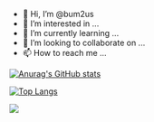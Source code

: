 - 👋 Hi, I’m @bum2us
- 👀 I’m interested in ...
- 🌱 I’m currently learning ...
- 💞️ I’m looking to collaborate on ...
- 📫 How to reach me ...

<!---
bum2us/bum2us is a ✨ special ✨ repository because its `README.md` (this file) appears on your GitHub profile.
You can click the Preview link to take a look at your changes.
--->

[![Anurag's GitHub stats](https://github-readme-stats.vercel.app/api?username=bum2us)](https://github.com/bum2us/github-readme-stats)

[![Top Langs](https://github-readme-stats.vercel.app/api/top-langs/?username=bum2us)](https://github.com/bum2us/github-readme-stats)

<img src="https://img.shields.io/badge/C Sharp-368CCB?style=flat-square&logo=C Sharp&logoColor=#ffffff"/>

